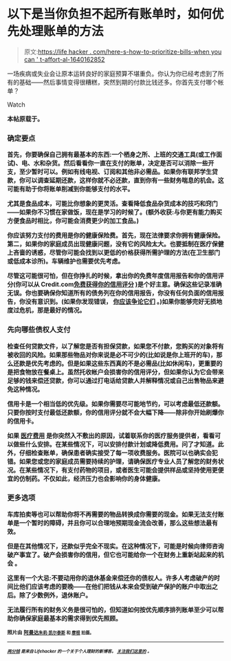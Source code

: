 # 以下是当你负担不起所有账单时，如何优先处理账单的方法

> 原文:[https://life hacker . com/here-s-how-to-prioritize-bills-when you can ' t-affort-al-1640162852](https://lifehacker.com/here-s-how-to-prioritize-bills-when-you-can-t-afford-al-1640162852)

一场疾病或失业会让原本运转良好的家庭预算不堪重负。你认为你已经考虑到了所有的基础——然后事情变得很糟糕，突然到期的付款比钱还多。你首先支付哪个帐单？

Watch

**本帖原载于**[](http://blog.credit.com/2014/09/what-order-do-you-pay-bills-when-you-cant-pay-them-all-96770/)****。****

### **确定要点**

**首先，你要确保自己拥有最基本的东西:一个栖身之所、上班的交通工具(或工作面试)、电、水和杂货。然后看看你一直在支付的账单，决定是否可以消除一些开支，至少暂时可以。例如有线电视、订阅和其他非必需品。如果你有联邦学生贷款，你可以调查延期还款，这样你就不必还款，直到你有一些财务喘息的机会。这可能有助于你将账单削减到你能够支付的水平。**

**尤其是食品成本，可能比你想象的更灵活。查看降低食品杂货成本的技巧和窍门——如果你不习惯在家做饭，现在是学习的时候了。(额外收获:与你更有能力购买方便食品时相比，你可能会消费更少的加工食品。)**

**你应该努力支付的费用是你的健康保险费。首先，现在法律要求你拥有健康保险。第二，如果你的家庭成员出现健康问题，没有它的风险太大。也要抵制在医疗保健上吝啬的诱惑，尽管你可能会找到以更低的价格获得所需护理的方法(在卫生部门或低成本诊所)。车辆维护也需要优先考虑。**

**尽管这可能很可怕，但在你挣扎的时候，拿出你的免费年度信用报告和你的信用评分(你可以从 Credit.com[免费获得你的信用评分](https://www.credit.com/free-credit-score/) )是个好主意。确保这些记录准确无误。你也要确保你知道所有的债务列在你的信用报告，你没有任何负面的信用报告，你没有意识到。(如果你发现错误， [你应该争论它们](http://www.credit.com/credit-reports/how-to-dispute-an-error-on-your-credit-report/) 。)如果你能够完好无损地度过危机，那是最好的情况。**

### **先向哪些债权人支付**

**检查任何贷款文件，以了解您是否有担保贷款，如果您不付款，您购买的对象将有被收回的风险。如果那些物品对你来说是必不可少的(比如说是你上班开的车)，那么还款是优先考虑的。但是如果这些东西真的不是必需品(比如休闲车)，更重要的是把食物放在餐桌上。虽然托收帐户会损害你的信用评分，但如果你认为它会带来足够的钱来偿还贷款，你可以通过打电话给贷款人并解释情况或自己出售物品来避免这种情况。**

**信用卡是一个相当低的优先级。如果你需要尽可能地节约，可以考虑最低还款额。只要你按时支付最低还款额，你的信用评分就不会大幅下降——除非你开始刷爆你的信用卡。**

**如果 [医疗费用](http://www.credit.com/credit-scores/how-medical-debt-can-impact-your-credit-score/) 是你突然入不敷出的原因，试着联系你的医疗服务提供者，看看可以做些什么安排。在某些情况下，可以安排付款计划或降低费用。问了才知道。此外，仔细检查账单，确保患者确实接受了每一项收费服务。医院可以也确实会犯错。如果您或您的家庭成员需要持续的护理，请确保医疗专业人员了解您的财务状况。在某些情况下，有支付药物的项目，或者医生可能会提供样品或坚持使用更便宜的仿制药。不仅如此，经济压力也会影响你的身体健康。**

### **更多选项**

**车库拍卖等也可以帮助你将不再需要的物品转换成你需要的现金。如果无法支付账单是一个暂时的障碍，并且你可以合理地预期现金流会改善，那么这些想法最有效。**

**但是在其他情况下，还款似乎完全不现实。在这种情况下，可能是时候向律师咨询破产事宜了。破产会损害你的信用，但它也可能给你一个在财务上重新站起来的机会 。**

**这里有一个大忌:不要动用你的退休基金来偿还你的债权人。许多人考虑破产的时间比他们应该考虑的要晚——在他们把钱从本来会受到破产保护的账户中取出之后。除了少数例外，退休账户。**

**无法履行所有的财务义务是很可怕的，但知道如何按优先顺序排列账单至少可以帮助你确保家庭最基本的需求得到优先照顾。**

**<small>照片由</small> [<small>阿曼达</small>](https://www.flickr.com/photos/pinprick/)<small>[<small>朱莉·凯尔泰斯</small>](https://www.flickr.com/photos/joyoflife/) <small>和</small> [<small>摩根</small>](https://www.flickr.com/photos/meddygarnet/) <small>拍摄。</small></small>**

* * *

**<small>[*<small>两分钱</small>*](http://twocents.lifehacker.com/) *<small>是来自 Lifehacker 的一个关于个人理财的新博客。</small>* [*<small>关注我们这里的</small>*](https://twitter.com/TwoCentsLH) <small>*。*</small></small>**

**<small></small>**